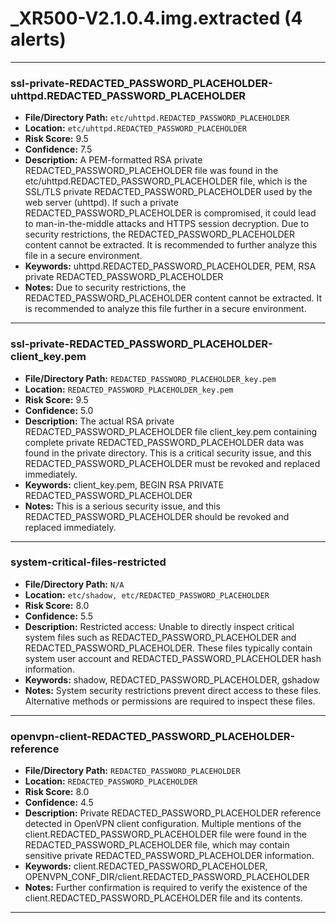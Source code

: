 # _XR500-V2.1.0.4.img.extracted (4 alerts)

---

### ssl-private-REDACTED_PASSWORD_PLACEHOLDER-uhttpd.REDACTED_PASSWORD_PLACEHOLDER

- **File/Directory Path:** `etc/uhttpd.REDACTED_PASSWORD_PLACEHOLDER`
- **Location:** `etc/uhttpd.REDACTED_PASSWORD_PLACEHOLDER`
- **Risk Score:** 9.5
- **Confidence:** 7.5
- **Description:** A PEM-formatted RSA private REDACTED_PASSWORD_PLACEHOLDER file was found in the etc/uhttpd.REDACTED_PASSWORD_PLACEHOLDER file, which is the SSL/TLS private REDACTED_PASSWORD_PLACEHOLDER used by the web server (uhttpd). If such a private REDACTED_PASSWORD_PLACEHOLDER is compromised, it could lead to man-in-the-middle attacks and HTTPS session decryption. Due to security restrictions, the REDACTED_PASSWORD_PLACEHOLDER content cannot be extracted. It is recommended to further analyze this file in a secure environment.
- **Keywords:** uhttpd.REDACTED_PASSWORD_PLACEHOLDER, PEM, RSA private REDACTED_PASSWORD_PLACEHOLDER
- **Notes:** Due to security restrictions, the REDACTED_PASSWORD_PLACEHOLDER content cannot be extracted. It is recommended to analyze this file further in a secure environment.

---
### ssl-private-REDACTED_PASSWORD_PLACEHOLDER-client_key.pem

- **File/Directory Path:** `REDACTED_PASSWORD_PLACEHOLDER_key.pem`
- **Location:** `REDACTED_PASSWORD_PLACEHOLDER_key.pem`
- **Risk Score:** 9.5
- **Confidence:** 5.0
- **Description:** The actual RSA private REDACTED_PASSWORD_PLACEHOLDER file client_key.pem containing complete private REDACTED_PASSWORD_PLACEHOLDER data was found in the private directory. This is a critical security issue, and this REDACTED_PASSWORD_PLACEHOLDER must be revoked and replaced immediately.
- **Keywords:** client_key.pem, BEGIN RSA PRIVATE REDACTED_PASSWORD_PLACEHOLDER
- **Notes:** This is a serious security issue, and this REDACTED_PASSWORD_PLACEHOLDER should be revoked and replaced immediately.

---
### system-critical-files-restricted

- **File/Directory Path:** `N/A`
- **Location:** `etc/shadow, etc/REDACTED_PASSWORD_PLACEHOLDER`
- **Risk Score:** 8.0
- **Confidence:** 5.5
- **Description:** Restricted access: Unable to directly inspect critical system files such as REDACTED_PASSWORD_PLACEHOLDER and REDACTED_PASSWORD_PLACEHOLDER. These files typically contain system user account and REDACTED_PASSWORD_PLACEHOLDER hash information.
- **Keywords:** shadow, REDACTED_PASSWORD_PLACEHOLDER, gshadow
- **Notes:** System security restrictions prevent direct access to these files. Alternative methods or permissions are required to inspect these files.

---
### openvpn-client-REDACTED_PASSWORD_PLACEHOLDER-reference

- **File/Directory Path:** `REDACTED_PASSWORD_PLACEHOLDER`
- **Location:** `REDACTED_PASSWORD_PLACEHOLDER`
- **Risk Score:** 8.0
- **Confidence:** 4.5
- **Description:** Private REDACTED_PASSWORD_PLACEHOLDER reference detected in OpenVPN client configuration. Multiple mentions of the client.REDACTED_PASSWORD_PLACEHOLDER file were found in the REDACTED_PASSWORD_PLACEHOLDER file, which may contain sensitive private REDACTED_PASSWORD_PLACEHOLDER information.
- **Keywords:** client.REDACTED_PASSWORD_PLACEHOLDER, OPENVPN_CONF_DIR/client.REDACTED_PASSWORD_PLACEHOLDER
- **Notes:** Further confirmation is required to verify the existence of the client.REDACTED_PASSWORD_PLACEHOLDER file and its contents.

---
